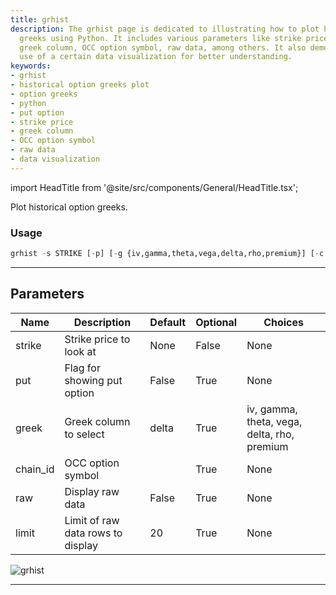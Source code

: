 ```yaml
---
title: grhist
description: The grhist page is dedicated to illustrating how to plot historical option
  greeks using Python. It includes various parameters like strike price, put option,
  greek column, OCC option symbol, raw data, among others. It also demonstrates the
  use of a certain data visualization for better understanding.
keywords:
- grhist
- historical option greeks plot
- option greeks
- python
- put option
- strike price
- greek column
- OCC option symbol
- raw data
- data visualization
---
```


import HeadTitle from '@site/src/components/General/HeadTitle.tsx';

<HeadTitle title="grhist - Options - Stocks - Reference | OpenBB Terminal Docs" />

Plot historical option greeks.

### Usage

```python
grhist -s STRIKE [-p] [-g {iv,gamma,theta,vega,delta,rho,premium}] [-c CHAIN_ID] [-r] [-l LIMIT]
```

---

## Parameters

| Name | Description | Default | Optional | Choices |
| ---- | ----------- | ------- | -------- | ------- |
| strike | Strike price to look at | None | False | None |
| put | Flag for showing put option | False | True | None |
| greek | Greek column to select | delta | True | iv, gamma, theta, vega, delta, rho, premium |
| chain_id | OCC option symbol |  | True | None |
| raw | Display raw data | False | True | None |
| limit | Limit of raw data rows to display | 20 | True | None |

![grhist](https://user-images.githubusercontent.com/46355364/154278932-086a0005-be71-4493-843d-3f9100a60905.png)

---
